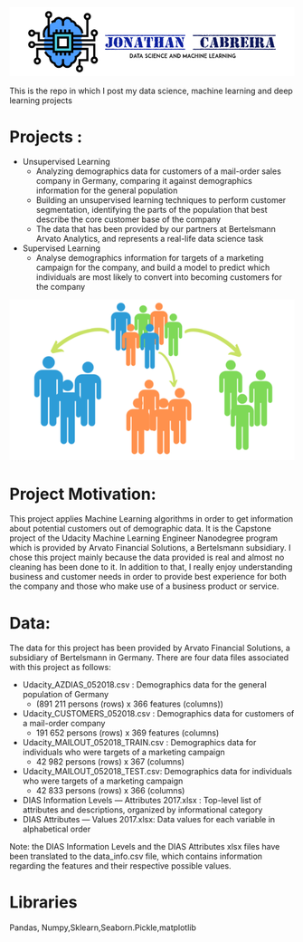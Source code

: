 
![](images/CabreiraLogo.png)


This is the repo in which I post my data science, machine learning and deep learning projects
# Projects :
 - Unsupervised Learning
  	- Analyzing demographics data for customers of a mail-order sales company in Germany, comparing it against demographics information for the general population 
  	- Building an unsupervised learning techniques to perform customer segmentation, identifying the parts of the population that best describe the core customer base of the company
  	- The data that has been provided by our partners at Bertelsmann Arvato Analytics, and represents a real-life data science task
 - Supervised Learning
 	- Analyse demographics information for targets of a marketing campaign for the company, and build a model to predict which individuals are most likely to convert into becoming customers for the company

<p align="center">
  <img  src="images/Segmentation.png">
</p>

# Project Motivation:

 This project applies Machine Learning algorithms in order to get information about potential customers out of demographic data. It is the Capstone project of the Udacity Machine Learning Engineer Nanodegree program which is provided by Arvato Financial Solutions, a Bertelsmann subsidiary. I chose this project mainly because the data provided is real and almost no cleaning has been done to it. In addition to that, I really enjoy understanding business and customer needs in order to provide best experience for both the company and those who make use of a business product or service.

# Data:

 The data for this project has been provided by Arvato Financial Solutions, a subsidiary of
Bertelsmann in Germany. There are four data files associated with this project as follows:

- Udacity_AZDIAS_052018.csv : Demographics data for the general population of Germany 
	- (891 211 persons (rows) x 366 features (columns))
- Udacity_CUSTOMERS_052018.csv : Demographics data for customers of a mail-order company
	- 191 652 persons (rows) x 369 features (columns)
- Udacity_MAILOUT_052018_TRAIN.csv : Demographics data for individuals who were targets of a marketing campaign
	- 42 982 persons (rows) x 367 (columns)
- Udacity_MAILOUT_052018_TEST.csv: Demographics data for individuals who were targets of a marketing campaign
	- 42 833 persons (rows) x 366 (columns)
- DIAS Information Levels — Attributes 2017.xlsx : Top-level list of attributes and descriptions, organized by informational category
- DIAS Attributes — Values 2017.xlsx: Data values for each variable in alphabetical order 

Note: the DIAS Information Levels and the DIAS Attributes xlsx files have been translated to the data_info.csv file, which contains information regarding the features and their respective possible values. 

# Libraries 

Pandas, Numpy,Sklearn,Seaborn.Pickle,matplotlib




